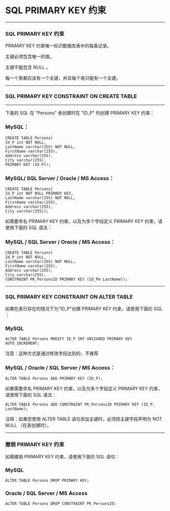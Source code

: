# SQL PRIMARY KEY 约束

---
### SQL PRIMARY KEY 约束

PRIMARY KEY 约束唯一标识数据库表中的每条记录。

主键必须包含唯一的值。

主键不能包含 NULL 。

每一个表都应该有一个主键，并且每个表只能有一个主键。

---
### SQL PRIMARY KEY CONSTRAINT ON CREATE TABLE

---
下面的 SQL 在 "Persons" 表创建时在 "ID_P" 列创建 PRIMARY KEY 约束：

### MySQL：

```
CREATE TABLE Persons(
Id_P int NOT NULL,
LastName varchar(255) NOT NULL,
FirstName varchar(255),
Address varchar(255),
City varchar(255),
PRIMARY KEY (Id_P));
```

### MySQL/ SQL Server / Oracle / MS Access：

```
CREATE TABLE Persons(
Id_P int NOT NULL PRIMARY KEY,
LastName varchar(255) NOT NULL,
FirstName varchar(255),
Address varchar(255),
City varchar(255));
```

如需要命名 PRIMARY KEY 约束，以及为多个字段定义 PRIMARY KEY 约束，请使用下面的 SQL 语法：

### MySQL / SQL Server / Oracle / MS Access：

```
CREATE TABLE Persons(
Id_P int NOT NULL,
LastName varchar(255) NOT NULL,
FirstName varchar(255),
Address varchar(255),
City varchar(255),
CONSTRAINT PK_PersonsID PRIMARY KEY (Id_Pm LastName));
```

---
### SQL PRIMARY KEY CONSTRAINT ON ALTER TABLE

如果在表已存在的情况下为"ID_P"创建 PRIMARY KEY 约束，请使用下面的 SQL ：

### MySQL 

```
ALTER TABLE Persons MODIFY ID_P INT UNSIGNED PRIMARY KEY AUTO_INCREMENT;
```

注意：这种方式是通过修改字段达到的，不推荐

### MySQL / Oracle / SQL Server / MS Access：

```
ALTER TABLE Persons ADD PRIMARY KEY (ID_P);
```

如果需要命名 PRIMARY KEY 约束，以及为多个字段定义 PRIMARY KEY 约束，请使用下面的 SQL 语法：

```
ALTER TABLE Persons ADD CONSTRAINT PK_PersonsID PRIMARY KEY (ID_P, LastName);
```

注释：如果您使用 ALTER TABLE 语句添加主键时，必须把主键字段声明为 NOT NULL （在表创建时）。

---
### 撤销 PRIMARY KEY 约束

如需撤销 PRIMARY KEY 约束，请使用下面的 SQL 语句：

### MySQL

```
ALTER TABLE Persons DROP PRIMARY KEY;
```

### Oracle / SQL Server / MS Access

```
ALTER TABLE Persons DROP CONSTRAINT PK_PersonsID;
```

